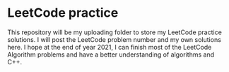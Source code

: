 # LeetCode practice
This repository will be my uploading folder to store my LeetCode practice solutions. I will post the LeetCode problem number and my own solutions here. I hope at the end of year 2021, I can finish most of the LeetCode Algorithm problems and have a better understanding of algorithms and C++. 
